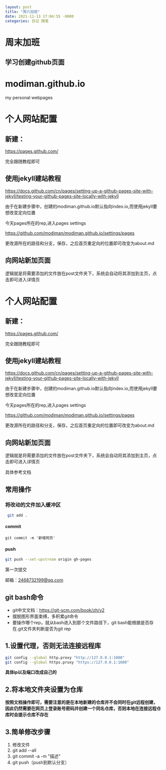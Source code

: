 ```yaml
layout: post
title: "周六加班"
date: 2021-11-13 17:04:55 -0000
categories: 日记 随笔
```

# 周末加班

## 学习创建github页面

# modiman.github.io

my personal webpages

# 个人网站配置

## 新建：

https://pages.github.com/

完全跟随教程即可

## 使用jekyll建站教程

https://docs.github.com/cn/pages/setting-up-a-github-pages-site-with-jekyll/testing-your-github-pages-site-locally-with-jekyll	

由于在新建步骤中，创建的modiman.github.io默认指向index.io,而使用jekyll要想改变定向位置

今天pages所在的rep,进入pages settings

https://github.com/modiman/modiman.github.io/settings/pages

更改源所在的路径和分支，保存，之后首页重定向的位置即可改变为about.md



## 向网站新加页面

逻辑就是将需要添加的文件放在post文件夹下，系统会自动将其添加到主页，点击即可进入详情页

# 个人网站配置

## 新建：

https://pages.github.com/

完全跟随教程即可

## 使用jekyll建站教程

https://docs.github.com/cn/pages/setting-up-a-github-pages-site-with-jekyll/testing-your-github-pages-site-locally-with-jekyll	

由于在新建步骤中，创建的modiman.github.io默认指向index.io,而使用jekyll要想改变定向位置

今天pages所在的rep,进入pages settings

https://github.com/modiman/modiman.github.io/settings/pages

更改源所在的路径和分支，保存，之后首页重定向的位置即可改变为about.md

## 向网站新加页面

逻辑就是将需要添加的文件放在post文件夹下，系统会自动将其添加到主页，点击即可进入详情页

具体参考文档



## 常用操作

### 将改动的文件加入缓冲区

```bash
 git add .
```

#### commit

```bas
git commit -m '新增网页'
```

#### push

```bash
git push --set-upstream origin gh-pages
```

第一次提交

邮箱：2468732199@qq.com

## git bash命令

* git中文文档：https://git-scm.com/book/zh/v2
* 摆脱图形界面束缚，多积累git命令
* 要操作哪个rep，就从bash进入到那个文件路径下，git bash能根据是否存在.git文件夹判断是否为git rep

## 1.设置代理，否则无法连接远程库

```bash
git config --global http.proxy "http://127.0.0.1:1080"
git config --global https.proxy "https://127.0.0.1:1080"
```

**具体ip以及端口改成自己的**

## 2.将本地文件夹设置为仓库

**按照文档操作即可，需要注意的是在本地新建的仓库并不会同时在git远程创建，因此仍然需要在网页上登录账号密码并创建一个同名仓库，否则本地在连接远程仓库时会提示仓库不存在**

## 3.简单修改步骤

1. 修改文件
2. git add --all
3. git commit  -a -m  "描述"
4. git push（push到默认分支）



